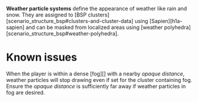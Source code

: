 **Weather particle systems** define the appearance of weather like rain and snow. They are assigned to [BSP clusters][scenario_structure_bsp#clusters-and-cluster-data] using [Sapien][h1a-sapien] and can be masked from localized areas using [weather polyhedra][scenario_structure_bsp#weather-polyhedra].

# Known issues
When the player is within a dense [fog][] with a nearby _opaque distance_, weather particles will stop drawing even if set for the cluster containing fog. Ensure the _opaque distance_ is sufficiently far away if weather particles in fog are desired.
